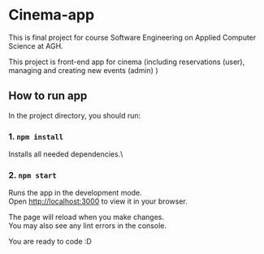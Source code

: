 # Cinema-app

This is final project for course Software Engineering on Applied Computer Science at AGH.

This project is front-end app for cinema (including reservations (user), managing and creating new events (admin) )

## How to run app

In the project directory, you should run:

### 1. `npm install`

Installs all needed dependencies.\

### 2. `npm start`

Runs the app in the development mode.\
Open [http://localhost:3000](http://localhost:3000) to view it in your browser.

The page will reload when you make changes.\
You may also see any lint errors in the console.

You are ready to code :D
